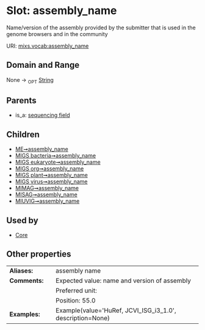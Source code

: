 
# Slot: assembly_name


Name/version of the assembly provided by the submitter that is used in the genome browsers and in the community

URI: [mixs.vocab:assembly_name](https://w3id.org/mixs/vocab/assembly_name)


## Domain and Range

None ->  <sub>OPT</sub> [String](types/String.md)

## Parents

 *  is_a: [sequencing field](sequencing_field.md)

## Children

 *  [ME➞assembly_name](ME_assembly_name.md)
 *  [MIGS bacteria➞assembly_name](MIGS_bacteria_assembly_name.md)
 *  [MIGS eukaryote➞assembly_name](MIGS_eukaryote_assembly_name.md)
 *  [MIGS org➞assembly_name](MIGS_org_assembly_name.md)
 *  [MIGS plant➞assembly_name](MIGS_plant_assembly_name.md)
 *  [MIGS virus➞assembly_name](MIGS_virus_assembly_name.md)
 *  [MIMAG➞assembly_name](MIMAG_assembly_name.md)
 *  [MISAG➞assembly_name](MISAG_assembly_name.md)
 *  [MIUVIG➞assembly_name](MIUVIG_assembly_name.md)

## Used by

 * [Core](Core.md)

## Other properties

|  |  |  |
| --- | --- | --- |
| **Aliases:** | | assembly name |
| **Comments:** | | Expected value: name and version of assembly |
|  | | Preferred unit:  |
|  | | Position: 55.0 |
| **Examples:** | | Example(value='HuRef, JCVI_ISG_i3_1.0', description=None) |

